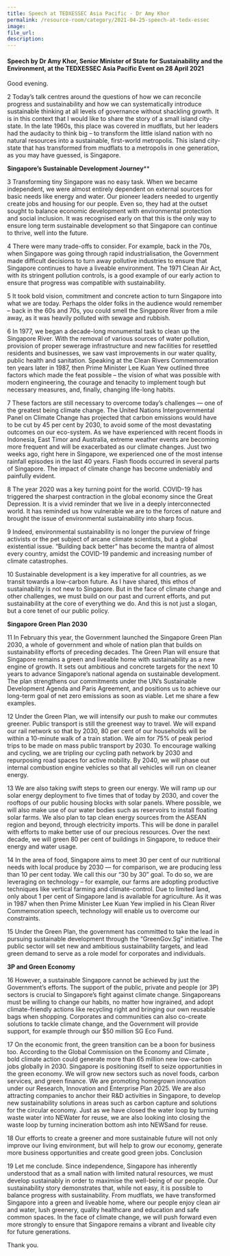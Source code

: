 ```yaml
---
title: Speech at TEDXESSEC Asia Pacific - Dr Amy Khor
permalink: /resource-room/category/2021-04-25-speech-at-tedx-essec
image:
file_url:
description:
---
```


#### Speech by Dr Amy Khor, Senior Minister of State for Sustainability and the Environment, at the TEDXESSEC Asia Pacific Event on 28 April 2021

Good evening. 

2	Today’s talk centres around the questions of how we can reconcile progress and sustainability and how we can systematically introduce sustainable thinking at all levels of governance without shackling growth. It is in this context that I would like to share the story of a small island city-state. In the late 1960s, this place was covered in mudflats, but her leaders had the audacity to think big – to transform the little island nation with no natural resources into a sustainable, first-world metropolis. This island city-state that has transformed from mudflats to a metropolis in one generation, as you may have guessed, is Singapore.

**Singapore’s Sustainable Development Journey****

3	Transforming tiny Singapore was no easy task. When we became independent, we were almost entirely dependent on external sources for basic needs like energy and water. Our pioneer leaders needed to urgently create jobs and housing for our people. Even so, they had at the outset sought to balance economic development with environmental protection and social inclusion. It was recognised early on that this is the only way to ensure long term sustainable development so that Singapore can continue to thrive, well into the future.  

4	There were many trade-offs to consider. For example, back in the 70s, when Singapore was going through rapid industrialisation, the Government made difficult decisions to turn away pollutive industries to ensure that Singapore continues to have a liveable environment. The 1971 Clean Air Act, with its stringent pollution controls, is a good example of our early action to ensure that progress was compatible with sustainability.  

5	It took bold vision, commitment and concrete action to turn Singapore into what we are today. 
Perhaps the older folks in the audience would remember – back in the 60s and 70s, you could smell the Singapore River from a mile away, as it was heavily polluted with sewage and rubbish. 

6	In 1977, we began a decade-long monumental task to clean up the Singapore River. With the removal of various sources of water pollution, provision of proper sewerage infrastructure and new facilities for resettled residents and businesses, we saw vast improvements in our water quality, public health and sanitation. Speaking at the Clean Rivers Commemoration ten years later in 1987, then Prime Minister Lee Kuan Yew outlined three factors which made the feat possible – the vision of what was possible with modern engineering, the courage and tenacity to implement tough but necessary measures, and, finally, changing life-long habits. 

7	These factors are still necessary to overcome today’s challenges — one of the greatest being climate change. The United Nations Intergovernmental Panel on Climate Change has projected that carbon emissions would have to be cut by 45 per cent by 2030, to avoid some of the most devastating outcomes on our eco-system. As we have experienced with recent floods in Indonesia, East Timor and Australia, extreme weather events are becoming more frequent and will be exacerbated as our climate changes. Just two weeks ago, right here in Singapore, we experienced one of the most intense rainfall episodes in the last 40 years. Flash floods occurred in several parts of Singapore. The impact of climate change has become undeniably and painfully evident.

8	The year 2020 was a key turning point for the world. COVID-19 has triggered the sharpest contraction in the global economy since the Great Depression. It is a vivid reminder that we live in a deeply interconnected world. It has reminded us how vulnerable we are to the forces of nature and brought the issue of environmental sustainability into sharp focus. 

9	Indeed, environmental sustainability is no longer the purview of fringe activists or the pet subject of arcane climate scientists, but a global existential issue. “Building back better” has become the mantra of almost every country, amidst the COVID-19 pandemic and increasing number of climate catastrophes.  

10	Sustainable development is a key imperative for all countries, as we transit towards a low-carbon future. As I have shared, this ethos of sustainability is not new to Singapore. But in the face of climate change and other challenges, we must build on our past and current efforts, and put sustainability at the core of everything we do.  And this is not just a slogan, but a core tenet of our public policy.  

**Singapore Green Plan 2030**

11	In February this year, the Government launched the Singapore Green Plan 2030, a whole of government and whole of nation plan that builds on sustainability efforts of preceding decades. 
The Green Plan will ensure that Singapore remains a green and liveable home with sustainability as a new engine of growth. It sets out ambitious and concrete targets for the next 10 years to advance Singapore’s national agenda on sustainable development. The plan strengthens our commitments under the UN’s Sustainable Development Agenda and Paris Agreement, and positions us to achieve our long-term goal of net zero emissions as soon as viable. Let me share a few examples.  

12	Under the Green Plan, we will intensify our push to make our commutes greener. Public transport is still the greenest way to travel. We will expand our rail network so that by 2030, 80 per cent of our households will be within a 10-minute walk of a train station. We aim for 75% of peak period trips to be made on mass public transport by 2030.  To encourage walking and cycling, we are tripling our cycling path network by 2030 and repurposing road spaces for active mobility. By 2040, we will phase out internal combustion engine vehicles so that all vehicles will run on cleaner energy. 

13	We are also taking swift steps to green our energy. We will ramp up our solar energy deployment to five times that of today by 2030, and cover the rooftops of our public housing blocks with solar panels.  Where possible, we will also make use of our water bodies such as reservoirs to install floating solar farms. We also plan to tap clean energy sources from the ASEAN region and beyond, through electricity imports. This will be done in parallel with efforts to make better use of our precious resources. Over the next decade, we will green 80 per cent of buildings in Singapore, to reduce their energy and water usage. 

14	In the area of food, Singapore aims to meet 30 per cent of our nutritional needs with local produce by 2030 — for comparison, we are producing less than 10 per cent today. We call this our “30 by 30” goal. To do so, we are leveraging on technology – for example, our farms are adopting productive techniques like vertical farming and climate-control. Due to limited land, only about 1 per cent of Singapore land is available for agriculture. 
As it was in 1987 when then Prime Minister Lee Kuan Yew implied in his Clean River Commemoration speech, technology will enable us to overcome our constraints. 

15	Under the Green Plan, the government has committed to take the lead in pursuing sustainable development through the “GreenGov.Sg” initiative. The public sector will set new and ambitious sustainability targets, and lead green demand to serve as a role model for corporates and individuals.  

**3P and Green Economy**

16	However, a sustainable Singapore cannot be achieved by just the Government’s efforts. The support of the public, private and people (or 3P) sectors is crucial to Singapore’s fight against climate change. Singaporeans must be willing to change our habits, no matter how ingrained, and adopt climate-friendly actions like recycling right and bringing our own reusable bags when shopping. Corporates and communities can also co-create solutions to tackle climate change, and the Government will provide support, for example through our $50 million SG Eco Fund. 

17	On the economic front, the green transition can be a boon for business too. According to the Global Commission on the Economy and Climate , bold climate action could generate more than 65 million new low-carbon jobs globally in 2030. Singapore is positioning itself to seize opportunities in the green economy. We will grow new sectors such as novel foods, carbon services, and green finance. We are promoting homegrown innovation under our Research, Innovation and Enterprise Plan 2025. We are also attracting companies to anchor their R&D activities in Singapore, to develop new sustainability solutions in areas such as carbon capture and solutions for the circular economy. Just as we have closed the water loop by turning waste water into NEWater for reuse, we are also looking into closing the waste loop by turning incineration bottom ash into NEWSand for reuse.

18	Our efforts to create a greener and more sustainable future will not only improve our living environment, but will help to grow our economy, generate more business opportunities and create good green jobs.
Conclusion

19	Let me conclude. Since independence, Singapore has inherently understood that as a small nation with limited natural resources, we must develop sustainably in order to maximise the well-being of our people. Our sustainability story demonstrates that, while not easy, it is possible to balance progress with sustainability. From mudflats, we have transformed Singapore into a green and liveable home, where our people enjoy clean air and water, lush greenery, quality healthcare and education and safe common spaces. In the face of climate change, we will push forward even more strongly to ensure that Singapore remains a vibrant and liveable city for future generations.  

Thank you.

